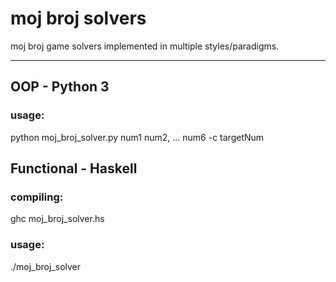 # moj broj solvers
moj broj game solvers implemented in multiple styles/paradigms.

---

## OOP - Python 3
### usage: 
python moj_broj_solver.py num1 num2, ... num6 -c targetNum

## Functional - Haskell
### compiling:
ghc moj_broj_solver.hs

### usage:
./moj_broj_solver
